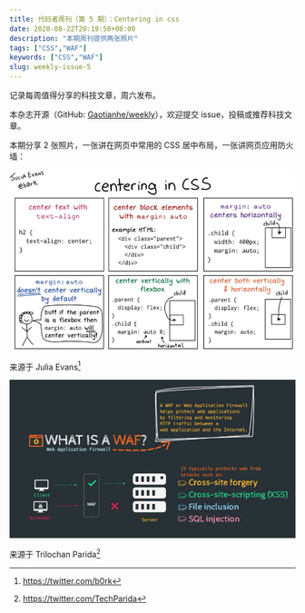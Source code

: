 ```yaml
---
title: 代码者周刊（第 5 期）：Centering in css
date: 2020-08-22T20:19:50+08:00
description: "本期周刊提供两张照片"
tags: ["CSS","WAF"]
keywords: ["CSS","WAF"]
slug: weekly-issue-5
---
```


记录每周值得分享的科技文章，周六发布。

本杂志开源（GitHub: [Gaotianhe/weekly](https://github.com/Gaotianhe/weekly)），欢迎提交 issue，投稿或推荐科技文章。

本期分享 2 张照片，一张讲在网页中常用的 CSS 居中布局，一张讲网页应用防火墙：

![centering in css](/images/centering-in-css.jpg)

来源于 Julia Evans[^1]

![centering in css](/images/what-is-a-waf.jpg)

来源于 Trilochan Parida[^2]

[^1]: https://twitter.com/b0rk
[^2]: https://twitter.com/TechParida
